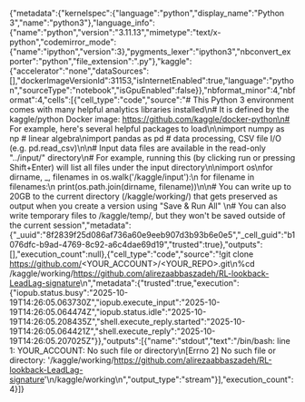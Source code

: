 {"metadata":{"kernelspec":{"language":"python","display_name":"Python 3","name":"python3"},"language_info":{"name":"python","version":"3.11.13","mimetype":"text/x-python","codemirror_mode":{"name":"ipython","version":3},"pygments_lexer":"ipython3","nbconvert_exporter":"python","file_extension":".py"},"kaggle":{"accelerator":"none","dataSources":[],"dockerImageVersionId":31153,"isInternetEnabled":true,"language":"python","sourceType":"notebook","isGpuEnabled":false}},"nbformat_minor":4,"nbformat":4,"cells":[{"cell_type":"code","source":"# This Python 3 environment comes with many helpful analytics libraries installed\n# It is defined by the kaggle/python Docker image: https://github.com/kaggle/docker-python\n# For example, here's several helpful packages to load\n\nimport numpy as np # linear algebra\nimport pandas as pd # data processing, CSV file I/O (e.g. pd.read_csv)\n\n# Input data files are available in the read-only \"../input/\" directory\n# For example, running this (by clicking run or pressing Shift+Enter) will list all files under the input directory\n\nimport os\nfor dirname, _, filenames in os.walk('/kaggle/input'):\n    for filename in filenames:\n        print(os.path.join(dirname, filename))\n\n# You can write up to 20GB to the current directory (/kaggle/working/) that gets preserved as output when you create a version using \"Save & Run All\" \n# You can also write temporary files to /kaggle/temp/, but they won't be saved outside of the current session","metadata":{"_uuid":"8f2839f25d086af736a60e9eeb907d3b93b6e0e5","_cell_guid":"b1076dfc-b9ad-4769-8c92-a6c4dae69d19","trusted":true},"outputs":[],"execution_count":null},{"cell_type":"code","source":"!git clone https://github.com/<YOUR_ACCOUNT>/<YOUR_REPO>.git\n%cd /kaggle/working/<https://github.com/alirezaabbaszadeh/RL-lookback-LeadLag-signature>\n","metadata":{"trusted":true,"execution":{"iopub.status.busy":"2025-10-19T14:26:05.063730Z","iopub.execute_input":"2025-10-19T14:26:05.064474Z","iopub.status.idle":"2025-10-19T14:26:05.208435Z","shell.execute_reply.started":"2025-10-19T14:26:05.064421Z","shell.execute_reply":"2025-10-19T14:26:05.207025Z"}},"outputs":[{"name":"stdout","text":"/bin/bash: line 1: YOUR_ACCOUNT: No such file or directory\n[Errno 2] No such file or directory: '/kaggle/working/<https://github.com/alirezaabbaszadeh/RL-lookback-LeadLag-signature>'\n/kaggle/working\n","output_type":"stream"}],"execution_count":4}]}